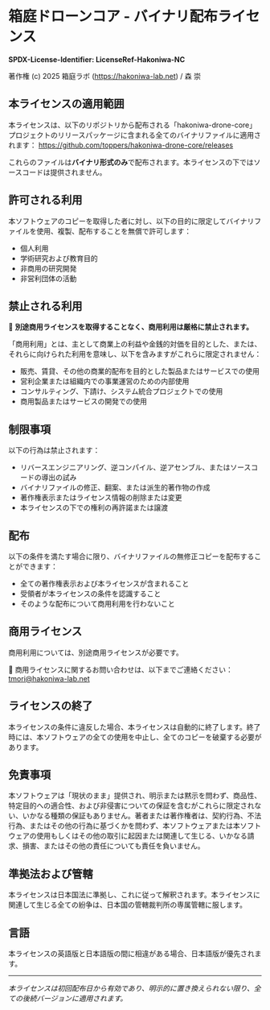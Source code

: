 # 箱庭ドローンコア - バイナリ配布ライセンス

**SPDX-License-Identifier: LicenseRef-Hakoniwa-NC**

著作権 (c) 2025 箱庭ラボ (https://hakoniwa-lab.net) / 森 崇

## 本ライセンスの適用範囲

本ライセンスは、以下のリポジトリから配布される「hakoniwa-drone-core」プロジェクトのリリースパッケージに含まれる全てのバイナリファイルに適用されます：
https://github.com/toppers/hakoniwa-drone-core/releases

これらのファイルは**バイナリ形式のみ**で配布されます。本ライセンスの下ではソースコードは提供されません。

## 許可される利用

本ソフトウェアのコピーを取得した者に対し、以下の目的に限定してバイナリファイルを使用、複製、配布することを無償で許可します：

- 個人利用
- 学術研究および教育目的
- 非商用の研究開発
- 非営利団体の活動

## 禁止される利用

🚫 **別途商用ライセンスを取得することなく、商用利用は厳格に禁止されます。**

「商用利用」とは、主として商業上の利益や金銭的対価を目的とした、または、それらに向けられた利用を意味し、以下を含みますがこれらに限定されません：

- 販売、賃貸、その他の商業的配布を目的とした製品またはサービスでの使用
- 営利企業または組織内での事業運営のための内部使用
- コンサルティング、下請け、システム統合プロジェクトでの使用
- 商用製品またはサービスの開発での使用

## 制限事項

以下の行為は禁止されます：
- リバースエンジニアリング、逆コンパイル、逆アセンブル、またはソースコードの導出の試み
- バイナリファイルの修正、翻案、または派生的著作物の作成
- 著作権表示またはライセンス情報の削除または変更
- 本ライセンスの下での権利の再許諾または譲渡

## 配布

以下の条件を満たす場合に限り、バイナリファイルの無修正コピーを配布することができます：
- 全ての著作権表示および本ライセンスが含まれること
- 受領者が本ライセンスの条件を認識すること
- そのような配布について商用利用を行わないこと

## 商用ライセンス

商用利用については、別途商用ライセンスが必要です。

📩 商用ライセンスに関するお問い合わせは、以下までご連絡ください：tmori@hakoniwa-lab.net

## ライセンスの終了

本ライセンスの条件に違反した場合、本ライセンスは自動的に終了します。終了時には、本ソフトウェアの全ての使用を中止し、全てのコピーを破棄する必要があります。

## 免責事項

本ソフトウェアは「現状のまま」提供され、明示または黙示を問わず、商品性、特定目的への適合性、および非侵害についての保証を含むがこれらに限定されない、いかなる種類の保証もありません。著者または著作権者は、契約行為、不法行為、またはその他の行為に基づくかを問わず、本ソフトウェアまたは本ソフトウェアの使用もしくはその他の取引に起因または関連して生じる、いかなる請求、損害、またはその他の責任についても責任を負いません。

## 準拠法および管轄

本ライセンスは日本国法に準拠し、これに従って解釈されます。本ライセンスに関連して生じる全ての紛争は、日本国の管轄裁判所の専属管轄に服します。

## 言語

本ライセンスの英語版と日本語版の間に相違がある場合、日本語版が優先されます。

---

*本ライセンスは初回配布日から有効であり、明示的に置き換えられない限り、全ての後続バージョンに適用されます。*